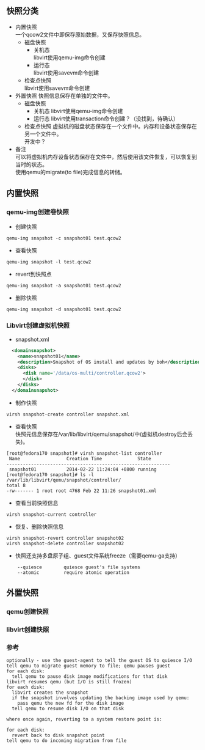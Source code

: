 快照分类
-----
+ 内置快照  
    一个qcow2文件中即保存原始数据，又保存快照信息。
    + 磁盘快照
        + 关机态  
            libvirt使用qemu-img命令创建  
        + 运行态  
            libvirt使用savevm命令创建 
    + 检查点快照  
            libvirt使用savevm命令创建
+ 外置快照
    快照信息保存在单独的文件中。
    + 磁盘快照 
        + 关机态
            libvirt使用qemu-img命令创建
        + 运行态
            libvirt使用transaction命令创建？（没找到，待确认）
    + 检查点快照
    虚拟机的磁盘状态保存在一个文件中。内存和设备状态保存在另一个文件中。  
        开发中？
+ 备注   
    可以将虚拟机内存设备状态保存在文件中，然后使用该文件恢复，可以恢复到当时的状态。  
    使用qemu的migrate(to file)完成信息的转储。  


内置快照
-----
### qemu-img创建卷快照 
+ 创建快照  
```shell
qemu-img snapshot -c snapshot01 test.qcow2
```
+ 查看快照  
```shell
qemu-img snapshot -l test.qcow2
```

+ revert到快照点 
```shell
qemu-img snapshot -a snapshot01 test.qcow2
```

+ 删除快照   
```shell 
qemu-img snapshot -d snapshot01 test.qcow2
```
### Libvirt创建虚拟机快照  
+ snapshot.xml  
```xml
  <domainsnapshot>
    <name>snapshot01</name>
    <description>Snapshot of OS install and updates by boh</description>
    <disks>
      <disk name='/data/os-multi/controller.qcow2'>
      </disk>
    </disks>
  </domainsnapshot>
```
+ 制作快照
```shell 
virsh snapshot-create controller snapshot.xml
```
+ 查看快照  
快照元信息保存在/var/lib/libvirt/qemu/snapshot/中(虚拟机destroy后会丢失)。  
```shell
[root@fedora170 snapshot]# virsh snapshot-list controller
 Name                 Creation Time             State
------------------------------------------------------------
 snapshot01           2014-02-22 11:24:04 +0800 running
[root@fedora170 snapshot]# ls -l /var/lib/libvirt/qemu/snapshot/controller/
total 8
-rw------- 1 root root 4768 Feb 22 11:26 snapshot01.xml
```
+ 查看当前快照信息  
```shell
virsh snapshot-current controller
```
+ 恢复、删除快照信息  
```shell
virsh snapshot-revert controller snapshot02
virsh snapshot-delete controller snapshot02
```
+ 快照还支持多盘原子组、guest文件系统freeze（需要qemu-ga支持）     
```shell
    --quiesce        quiesce guest's file systems
    --atomic         require atomic operation
```
外置快照
------
### qemu创建快照
### libvirt创建快照  


### 参考
[Atomic Snapshots of Multiple Devices]:http://wiki.qemu.org/Features/SnapshotsMultipleDevices
[Snapshots]:http://wiki.qemu.org/Features/Snapshots
[Libvirt snapshot]:http://wiki.libvirt.org/page/Snapshots
[Fedora virt snapshot]:https://fedoraproject.org/wiki/Features/Virt_Live_Snapshots
[Libvirt live snapshot]:http://kashyapc.com/2012/09/14/externaland-live-snapshots-with-libvirt/
[kvm快照浅析]:http://itxx.sinaapp.com/blog/content/130
[1]:http://blog.sina.com.cn/s/blog_53ab41fd01013rc0.html
[2]:http://blog.csdn.net/gg296231363/article/details/6899533


```
optionally - use the guest-agent to tell the guest OS to quiesce I/O
tell qemu to migrate guest memory to file; qemu pauses guest
for each disk:
  tell qemu to pause disk image modifications for that disk
libvirt resumes qemu (but I/O is still frozen)
for each disk:
  libvirt creates the snapshot
  if the snapshot involves updating the backing image used by qemu:
    pass qemu the new fd for the disk image
  tell qemu to resume disk I/O on that disk

where once again, reverting to a system restore point is:

for each disk:
  revert back to disk snapshot point
tell qemu to do incoming migration from file
```
